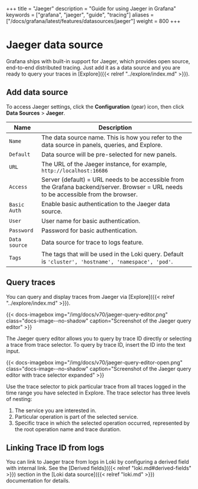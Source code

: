 +++
title = "Jaeger"
description = "Guide for using Jaeger in Grafana"
keywords = ["grafana", "jaeger", "guide", "tracing"]
aliases = ["/docs/grafana/latest/features/datasources/jaeger"]
weight = 800
+++

# Jaeger data source

Grafana ships with built-in support for Jaeger, which provides open source, end-to-end distributed tracing.
Just add it as a data source and you are ready to query your traces in [Explore]({{< relref "../explore/index.md" >}}).

## Add data source

To access Jaeger settings, click the **Configuration** (gear) icon, then click **Data Sources** > **Jaeger**.

| Name          | Description                                                                                                                           |
| ------------- | ------------------------------------------------------------------------------------------------------------------------------------- |
| `Name`        | The data source name. This is how you refer to the data source in panels, queries, and Explore.                                       |
| `Default`     | Data source will be pre-selected for new panels.                                                                                      |
| `URL`         | The URL of the Jaeger instance, for example, `http://localhost:16686`                                                                 |
| `Access`      | Server (default) = URL needs to be accessible from the Grafana backend/server. Browser = URL needs to be accessible from the browser. |
| `Basic Auth`  | Enable basic authentication to the Jaeger data source.                                                                                |
| `User`        | User name for basic authentication.                                                                                                   |
| `Password`    | Password for basic authentication.                                                                                                    |
| `Data source` | Data source for trace to logs feature.                                                                                                |
| `Tags`        | The tags that will be used in the Loki query. Default is `'cluster', 'hostname', 'namespace', 'pod'`.                                  |

## Query traces

You can query and display traces from Jaeger via [Explore]({{< relref "../explore/index.md" >}}).

{{< docs-imagebox img="/img/docs/v70/jaeger-query-editor.png" class="docs-image--no-shadow" caption="Screenshot of the Jaeger query editor" >}}

The Jaeger query editor allows you to query by trace ID directly or selecting a trace from trace selector. To query by trace ID, insert the ID into the text input.

{{< docs-imagebox img="/img/docs/v70/jaeger-query-editor-open.png" class="docs-image--no-shadow" caption="Screenshot of the Jaeger query editor with trace selector expanded" >}}

Use the trace selector to pick particular trace from all traces logged in the time range you have selected in Explore. The trace selector has three levels of nesting:

1. The service you are interested in.
1. Particular operation is part of the selected service.
1. Specific trace in which the selected operation occurred, represented by the root operation name and trace duration.

## Linking Trace ID from logs

You can link to Jaeger trace from logs in Loki by configuring a derived field with internal link. See the [Derived fields]({{< relref "loki.md#derived-fields" >}}) section in the [Loki data source]({{< relref "loki.md" >}}) documentation for details.
